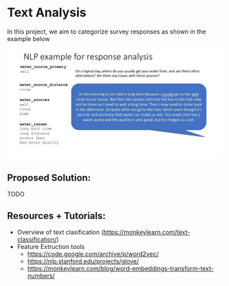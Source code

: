 # Text Analysis
In this project, we aim to categorize survey responses as shown in the example below
![Alt text](examples/example1.PNG?raw=true "Example")
## Proposed Solution:
  TODO
## Resources + Tutorials:
 - Overview of text clasification (https://monkeylearn.com/text-classification/)
 - Feature Extruction tools
   * https://code.google.com/archive/p/word2vec/
   * https://nlp.stanford.edu/projects/glove/
   * https://monkeylearn.com/blog/word-embeddings-transform-text-numbers/
   